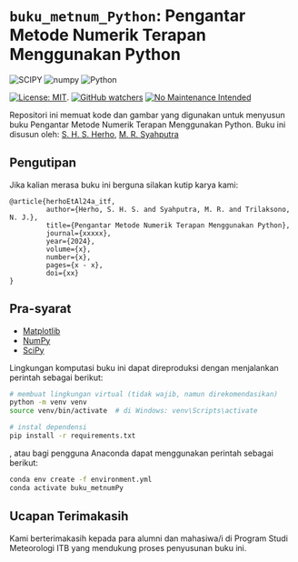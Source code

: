 # `buku_metnum_Python`: Pengantar Metode Numerik Terapan Menggunakan Python

![SCIPY](https://img.shields.io/badge/SciPy-654FF0?style=for-the-badge&logo=SciPy&logoColor=white)
![numpy](https://img.shields.io/badge/Numpy-777BB4?style=for-the-badge&logo=numpy&logoColor=white)
![Python](https://img.shields.io/badge/Python-FFD43B?style=for-the-badge&logo=python&logoColor=blue)

[![License: MIT](https://img.shields.io/badge/License-MIT-yellow.svg)](https://opensource.org/licenses/MIT).
[![GitHub watchers](https://img.shields.io/github/watchers/Naereen/StrapDown.js.svg?style=social&label=Watch&maxAge=2592000)](https://github.com/sandyherho/buku_metnum_Python/watchers)
[![No Maintenance Intended](http://unmaintained.tech/badge.svg)](http://unmaintained.tech/)


Repositori ini memuat kode dan gambar yang digunakan untuk menyusun buku Pengantar Metode Numerik Terapan Menggunakan Python. Buku ini disusun oleh: [S. H. S. Herho](https://scholar.google.com/citations?user=uYQgjxMAAAAJ&hl=id), [M. R. Syahputra]()


## Pengutipan

Jika kalian merasa buku ini berguna silakan kutip karya kami:

```
@article{herhoEtAl24a_itf,
         author={Herho, S. H. S. and Syahputra, M. R. and Trilaksono, N. J.},
         title={Pengantar Metode Numerik Terapan Menggunakan Python},
         journal={xxxxx},
         year={2024},
         volume={x},
         number={x},
         pages={x - x},
         doi={xx}
}
```

## Pra-syarat

- [Matplotlib](https://matplotlib.org/)
- [NumPy](https://numpy.org/)
- [SciPy](https://pandas.pydata.org/)

Lingkungan komputasi buku ini dapat direproduksi dengan menjalankan perintah sebagai berikut:

```bash
# membuat lingkungan virtual (tidak wajib, namun direkomendasikan)
python -m venv venv
source venv/bin/activate  # di Windows: venv\Scripts\activate

# instal dependensi
pip install -r requirements.txt
```

, atau bagi pengguna Anaconda dapat menggunakan perintah sebagai berikut:

```bash
conda env create -f environment.yml
conda activate buku_metnumPy
```

## Ucapan Terimakasih
Kami berterimakasih kepada para alumni dan mahasiwa/i di Program Studi Meteorologi ITB yang mendukung proses penyusunan buku ini.
